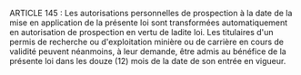 ARTICLE 145 : Les autorisations personnelles de prospection à la
date de la mise en application de la présente loi sont transformées
automatiquement en autorisation de prospection en vertu de ladite loi.
Les titulaires d'un permis de recherche ou d'exploitation minière ou de
carrière en cours de validité peuvent néanmoins, à leur demande, être
admis au bénéfice de la présente loi dans les douze (12) mois de la date
de son entrée en vigueur.